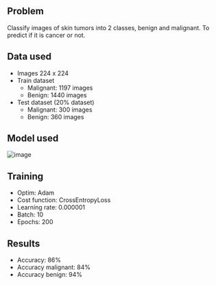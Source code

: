 ## Problem
Classify images of skin tumors into 2 classes, benign and malignant. To predict if it is cancer or not.

## Data used
- Images 224 x 224
- Train dataset
  - Malignant: 1197 images
  - Benign: 1440 images
- Test dataset  (20% dataset)
  - Malignant: 300 images
  - Benign: 360 images

## Model used

![image](https://user-images.githubusercontent.com/46162626/126080705-15107dc2-bcda-45bc-aa15-dbcb95a0a84a.png)

## Training
- Optim: Adam
- Cost function: CrossEntropyLoss
- Learning rate: 0.000001
- Batch: 10
- Epochs: 200

## Results
- Accuracy: 86%
- Accuracy malignant: 84%
- Accuracy benign: 94%
